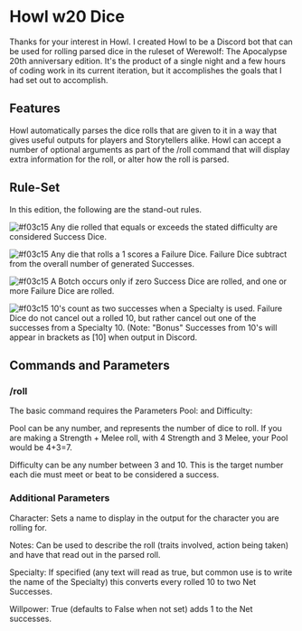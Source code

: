 # Howl w20 Dice

Thanks for your interest in Howl. I created Howl to be a Discord bot that can be used for rolling parsed dice in the ruleset of Werewolf: The Apocalypse 20th 
anniversary edition. It's the product of a single night and a few hours of coding work in its current iteration, but it accomplishes the goals that I had set 
out to accomplish. 

## Features 

Howl automatically parses the dice rolls that are given to it in a way that gives useful outputs for players and Storytellers alike. Howl can accept a number 
of optional arguments as part of the /roll command that will display extra information for the roll, or alter how the roll is parsed. 

## Rule-Set

In this edition, the following are the stand-out rules. 

![#f03c15](https://www.iconsdb.com/icons/download/color/f03c15/circle-16.png) Any die rolled that equals or exceeds the stated difficulty are considered Success Dice.

![#f03c15](https://www.iconsdb.com/icons/download/color/f03c15/circle-16.png) Any die that rolls a 1 scores a Failure Dice. Failure Dice subtract from the overall number of generated Successes.

![#f03c15](https://www.iconsdb.com/icons/download/color/f03c15/circle-16.png) A Botch occurs only if zero Success Dice are rolled, and one or more Failure Dice are rolled. 

![#f03c15](https://www.iconsdb.com/icons/download/color/f03c15/circle-16.png) 10's count as two successes when a Specialty is used. Failure Dice do not cancel out a rolled 10, but rather cancel out 
one of the successes from a Specialty 10. (Note: "Bonus" Successes from 10's will appear in brackets as [10] when output in Discord. 

## Commands and Parameters

### /roll
The basic command requires the Parameters Pool: and Difficulty: 

Pool can be any number, and represents the number of dice to roll. If you are making a Strength + Melee roll, with 4 Strength and 3 Melee, your Pool would be 4+3=7.

Difficulty can be any number between 3 and 10. This is the target number each die must meet or beat to be considered a success.

### Additional Parameters

Character: Sets a name to display in the output for the character you are rolling for. 

Notes: Can be used to describe the roll (traits involved, action being taken) and have that read out in the parsed roll. 

Specialty: If specified (any text will read as true, but common use is to write the name of the Specialty) this converts every rolled 10 to two Net Successes. 

Willpower: True (defaults to False when not set) adds 1 to the Net successes. 
